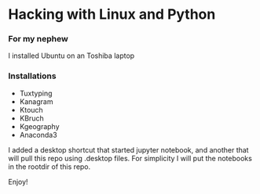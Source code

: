 # Hacking with Linux and Python

### For my nephew

I installed Ubuntu on an Toshiba laptop

### Installations
- Tuxtyping
- Kanagram
- Ktouch
- KBruch
- Kgeography
- Anaconda3

I added a desktop shortcut that started jupyter notebook, and another that will pull this repo using .desktop files.  For simplicity I will put the notebooks in the rootdir of this repo.

Enjoy!

